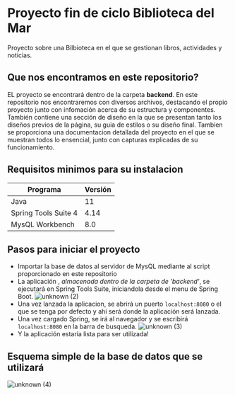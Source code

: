# Proyecto fin de ciclo Biblioteca del Mar

Proyecto sobre una Bilbioteca en el que se gestionan libros, actividades y noticias.

## Que nos encontramos en este repositorio?
EL proyecto se encontrará dentro de la carpeta **backend**. 
En este repositorio nos encontraremos con diversos archivos, destacando el propio proyecto junto con infomación acerca de su estructura y componentes. También contiene una sección de diseño en la que
se presentan tanto los diseños previos de la página, su guia de estilos o su diseño final.
Tambien se proporciona una documentacion detallada del proyecto en el que se muestran todos lo ensencial, junto con capturas explicadas de su funcionamiento.

## Requisitos minimos para su instalacion

|Programa | Versión|
| -- | -- |
| Java | 11|
| Spring Tools Suite 4 | 4.14|
| MysQL Workbench | 8.0|

## Pasos para iniciar el proyecto
- Importar la base de datos al servidor de MysQL mediante al script proporcionado en este repositorio
- La aplicación , *almacenada dentro de la carpeta de 'backend'*, se ejecutará en Spring Tools Suite, iniciandola desde el menu de Spring Boot.
![unknown (2)](https://user-images.githubusercontent.com/91665262/172468905-c6555eda-0552-4ba9-b32b-b9f1bb811789.png)
- Una vez lanzada la aplicacion, se abrirá un puerto `localhost:8080` o el que se tenga por defecto y ahi será donde la aplicación será lanzada.
- Una vez cargado Spring, se irá al navegador y se escribirá `localhost:8080` en la barra de busqueda.
![unknown (3)](https://user-images.githubusercontent.com/91665262/172469441-e67b9748-35a4-4afe-84c2-52e2526eef52.png)
- Y la aplicación estaría lista para ser utilizada!

## Esquema simple de la base de datos que se utilizará

![unknown (4)](https://user-images.githubusercontent.com/91665262/172469850-9c03a3f4-5f82-47cf-b38a-009286a08de8.png)
